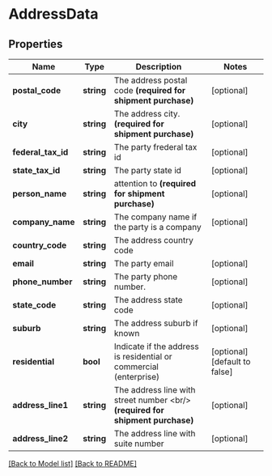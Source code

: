 # AddressData

## Properties
Name | Type | Description | Notes
------------ | ------------- | ------------- | -------------
**postal_code** | **string** | The address postal code  **(required for shipment purchase)** | [optional] 
**city** | **string** | The address city.  **(required for shipment purchase)** | [optional] 
**federal_tax_id** | **string** | The party frederal tax id | [optional] 
**state_tax_id** | **string** | The party state id | [optional] 
**person_name** | **string** | attention to  **(required for shipment purchase)** | [optional] 
**company_name** | **string** | The company name if the party is a company | [optional] 
**country_code** | **string** | The address country code | 
**email** | **string** | The party email | [optional] 
**phone_number** | **string** | The party phone number. | [optional] 
**state_code** | **string** | The address state code | [optional] 
**suburb** | **string** | The address suburb if known | [optional] 
**residential** | **bool** | Indicate if the address is residential or commercial (enterprise) | [optional] [default to false]
**address_line1** | **string** | The address line with street number &lt;br/&gt; **(required for shipment purchase)** | [optional] 
**address_line2** | **string** | The address line with suite number | [optional] 

[[Back to Model list]](../../README.md#documentation-for-models) [[Back to README]](../../README.md)

